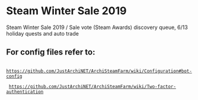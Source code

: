# Steam Winter Sale 2019

Steam Winter Sale 2019 / Sale vote (Steam Awards) discovery queue, 6/13 holiday quests and auto trade

## For config files refer to:

<code> https://github.com/JustArchiNET/ArchiSteamFarm/wiki/Configuration#bot-config </code>

<code> https://github.com/JustArchiNET/ArchiSteamFarm/wiki/Two-factor-authentication </code>
